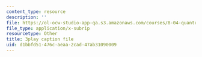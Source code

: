```yaml
---
content_type: resource
description: ''
file: https://ol-ocw-studio-app-qa.s3.amazonaws.com/courses/8-04-quantum-physics-i-spring-2016/d1bbfd51476caeaa2cad47ab31090009_DvFb-D1zJTA.srt
file_type: application/x-subrip
resourcetype: Other
title: 3play caption file
uid: d1bbfd51-476c-aeaa-2cad-47ab31090009
---
```

